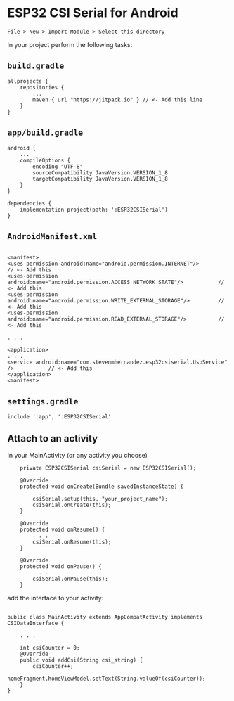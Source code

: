 # ESP32 CSI Serial for Android


`File > New > Import Module > Select this directory`

In your project perform the following tasks:

## `build.gradle`

```
allprojects {
    repositories {
        ...
        maven { url "https://jitpack.io" } // <- Add this line
    }
}
```

## `app/build.gradle`

```
android {
    ...
    compileOptions {
        encoding "UTF-8"
        sourceCompatibility JavaVersion.VERSION_1_8
        targetCompatibility JavaVersion.VERSION_1_8
    }
}

dependencies {
    implementation project(path: ':ESP32CSISerial')
}
```

## `AndroidManifest.xml`
```

<manifest>
<uses-permission android:name="android.permission.INTERNET"/>                       // <- Add this
<uses-permission android:name="android.permission.ACCESS_NETWORK_STATE"/>           // <- Add this
<uses-permission android:name="android.permission.WRITE_EXTERNAL_STORAGE"/>         // <- Add this
<uses-permission android:name="android.permission.READ_EXTERNAL_STORAGE"/>          // <- Add this

. . .

<application>
. . .
<service android:name="com.stevenmhernandez.esp32csiserial.UsbService" />           // <- Add this
</application>
<manifest>
```

## `settings.gradle`

```
include ':app', ':ESP32CSISerial'
```

## Attach to an activity

In your MainActivity (or any activity you choose)

```
    private ESP32CSISerial csiSerial = new ESP32CSISerial();

    @Override
    protected void onCreate(Bundle savedInstanceState) {
        . . .
        csiSerial.setup(this, "your_project_name");
        csiSerial.onCreate(this);
    }

    @Override
    protected void onResume() {
        . . .
        csiSerial.onResume(this);
    }

    @Override
    protected void onPause() {
        . . .
        csiSerial.onPause(this);
    }
```


add the interface to your activity:

```

public class MainActivity extends AppCompatActivity implements CSIDataInterface {

    . . .

    int csiCounter = 0;
    @Override
    public void addCsi(String csi_string) {
        csiCounter++;
        homeFragment.homeViewModel.setText(String.valueOf(csiCounter));
    }
}
```
